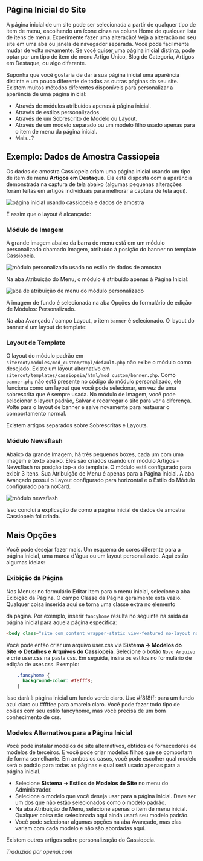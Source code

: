 <!-- Filename: J4.x:Home_Page_in_Different_Style / Display title: Página Inicial em Estilo Diferente  -->

## Página Inicial do Site

A página inicial de um site pode ser selecionada a partir de qualquer tipo de item de menu, escolhendo um ícone cinza na coluna Home de qualquer lista de itens de menu. Experimente fazer uma alteração! Veja a alteração no seu site em uma aba ou janela de navegador separada. Você pode facilmente mudar de volta novamente. Se você quiser uma página inicial distinta, pode optar por um tipo de item de menu Artigo Único, Blog de Categoria, Artigos em Destaque, ou algo diferente.

Suponha que você gostaria de dar à sua página inicial uma aparência distinta e um pouco diferente de todas as outras páginas do seu site. Existem muitos métodos diferentes disponíveis para personalizar a aparência de uma página inicial:

- Através de módulos atribuídos apenas à página inicial.
- Através de estilos personalizados.
- Através de um Sobrescrito de Modelo ou Layout.
- Através de um modelo separado ou um modelo filho usado apenas para o item de menu da página inicial.
- Mais...?

## Exemplo: Dados de Amostra Cassiopeia

Os dados de amostra Cassiopeia criam uma página inicial usando um tipo de item de menu **Artigos em Destaque**. Ela está disposta com a aparência demonstrada na captura de tela abaixo (algumas pequenas alterações foram feitas em artigos individuais para melhorar a captura de tela aqui).

![página inicial usando cassiopeia e dados de amostra](../../../en/images/templates/templates-home-page-style-cassiopeia-sample-data.png)

É assim que o layout é alcançado:

### Módulo de Imagem

A grande imagem abaixo da barra de menu está em um módulo personalizado chamado Imagem, atribuído à posição do banner no template Cassiopeia.

![módulo personalizado usado no estilo de dados de amostra](../../../en/images/templates/templates-home-page-style-custom-module-image.png)

Na aba Atribuição do Menu, o módulo é atribuído apenas à Página Inicial:

![aba de atribuição de menu do módulo personalizado](../../../en/images/templates/templates-home-page-style-custom-module-menu-assignment.png)

A imagem de fundo é selecionada na aba Opções do formulário de edição de Módulos: Personalizado.

Na aba Avançado / campo Layout, o item `banner` é selecionado. O layout do banner é um layout de template:

### Layout de Template

O layout do módulo padrão em
`siteroot/modules/mod_custom/tmpl/default.php` não exibe o módulo como desejado. Existe um layout alternativo em
`siteroot/templates/cassiopeia/html/mod_custom/banner.php`. Como `banner.php`
não está presente no código do módulo personalizado, ele funciona como um layout que você pode selecionar, em vez de uma sobrescrita que é sempre usada. No módulo de Imagem, você pode selecionar o layout padrão, Salvar e recarregar o site para ver a diferença. Volte para o layout de banner e salve novamente para restaurar o comportamento normal.

Existem artigos separados sobre Sobrescritas e Layouts.

### Módulo Newsflash

Abaixo da grande Imagem, há três pequenos boxes, cada um com uma imagem e texto abaixo. Eles são criados usando um módulo Artigos - Newsflash na posição top-a do template. O módulo está configurado para exibir 3 itens. Sua Atribuição de Menu é apenas para a Página Inicial. A aba Avançado possui o Layout configurado para horizontal e o Estilo do Módulo configurado para noCard.

![módulo newsflash](../../../en/images/templates/templates-home-page-style-newsflash-module-image.png)

Isso conclui a explicação de como a página inicial de dados de amostra Cassiopeia foi criada.

## Mais Opções

Você pode desejar fazer mais. Um esquema de cores diferente para a página inicial, uma marca d'água ou um layout personalizado. Aqui estão algumas ideias:

### Exibição da Página

Nos Menus: no formulário Editar Item para o menu inicial, selecione a aba Exibição da Página. O campo Classe da Página geralmente está vazio. Qualquer coisa inserida aqui se torna uma classe extra no elemento

da página. Por exemplo, inserir `fancyhome` resulta no seguinte na saída da página inicial para aquela página específica:
```html
<body class="site com_content wrapper-static view-featured no-layout no-task itemid-101 fancyhome has-sidebar-right">
```
Você pode então criar um arquivo user.css via **Sistema **→** Modelos do Site **→** Detalhes e Arquivos do Cassiopeia**. Selecione o botão `Novo Arquivo` e crie user.css na pasta css. Em seguida, insira os estilos no formulário de edição de user.css. Exemplo:
```css
    .fancyhome {
      background-color: #f8fff8;
    }
```
Isso dará à página inicial um fundo verde claro. Use \#f8f8ff; para um fundo azul claro ou \#ffffee para amarelo claro. Você pode fazer todo tipo de coisas com seu estilo fancyhome, mas você precisa de um bom conhecimento de css.

### Modelos Alternativos para a Página Inicial

Você pode instalar modelos de site alternativos, obtidos de fornecedores de modelos de terceiros. E você pode criar modelos filhos que se comportam de forma semelhante. Em ambos os casos, você pode escolher qual modelo será o padrão para todas as páginas e qual será usado apenas para a página inicial.

- Selecione **Sistema → Estilos de Modelos de Site** no menu do Administrador.
- Selecione o modelo que você deseja usar para a página inicial. Deve ser um dos que não estão selecionados como o modelo padrão.
- Na aba Atribuição de Menu, selecione apenas o item de menu inicial. Qualquer coisa não selecionada aqui ainda usará seu modelo padrão.
- Você pode selecionar algumas opções na aba Avançado, mas elas variam com cada modelo e não são abordadas aqui.

Existem outros artigos sobre personalização do Cassiopeia.

*Traduzido por openai.com*

